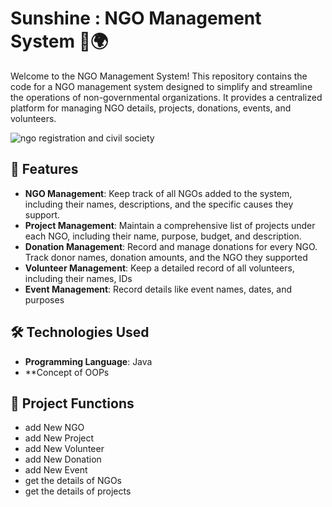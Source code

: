  # Sunshine : NGO Management System 🤝🌍

 Welcome to the NGO Management System! This repository contains the code for a NGO management 
 system designed to simplify and streamline the operations of non-governmental organizations. It 
 provides a centralized platform for managing NGO details, projects, donations, events, and 
 volunteers.

![ngo registration and civil society](https://github.com/user-attachments/assets/139d9dcc-1ff3-4156-8e20-3ad453f67897)

## 🚀 Features
- **NGO Management**: Keep track of all NGOs added to the system, including their names, descriptions, and the specific causes they support.
- **Project Management**: Maintain a comprehensive list of projects under each NGO, including their name, purpose, budget, and description.
- **Donation Management**: Record and manage donations for every NGO. Track donor names, donation amounts, and the NGO they supported
- **Volunteer Management**: Keep a detailed record of all volunteers, including their names, IDs
- **Event Management**: Record details like event names, dates, and purposes

## 🛠️ Technologies Used
- **Programming Language**: Java
- **Concept of OOPs

## 📂 Project Functions
- add New NGO
- add New Project
- add New Volunteer
- add New Donation
- add New Event
- get the details of NGOs
- get the details of projects
